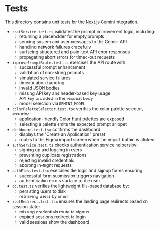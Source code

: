 # Tests

This directory contains unit tests for the Next.js Gemini integration.

- `chatService.test.ts` validates the prompt improvement logic, including:
  - returning a placeholder for empty prompts
  - sending system and user messages to the Gemini API
  - handling network failures gracefully
  - surfacing structured and plain-text API error responses
  - propagating abort errors for timed-out requests
- `improvePromptRoute.test.ts` exercises the API route with:
  - successful prompt enhancement
  - validation of non-string prompts
  - simulated service failures
  - timeout abort handling
  - invalid JSON bodies
  - missing API key and header-based key usage
  - API key provided in the request body
  - model selection via `GEMINI_MODEL`
- `colorPaletteSelector.test.tsx` verifies the color palette selector, ensuring:
  - application-friendly Color Hunt palettes are exposed
  - selecting a palette emits the expected prompt snippet
- `dashboard.test.tsx` confirms the dashboard:
  - displays the "Create an Application" preset
  - routes to the Figma import screen when the import button is clicked
- `authService.test.ts` checks authentication service helpers by:
  - signing up and logging in users
  - preventing duplicate registrations
  - rejecting invalid credentials
  - aborting in-flight requests
- `authFlow.test.tsx` exercises the login and signup forms ensuring:
  - successful form submission triggers navigation
  - authentication errors surface to the user
- `db.test.ts` verifies the lightweight file-based database by:
  - persisting users to disk
  - retrieving users by email
- `rootRedirect.test.tsx` ensures the landing page redirects based on session state:
  - missing credentials route to signup
  - expired sessions redirect to login
  - valid sessions show the dashboard

